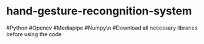 # hand-gesture-recongnition-system
#Python
#Opencv
#Mediapipe
#Numpy\n
#Download all necessary libraries before using the code
